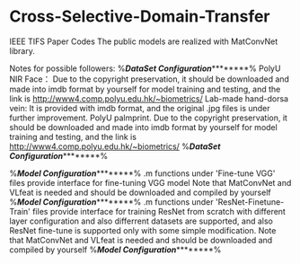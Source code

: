 # Cross-Selective-Domain-Transfer
IEEE TIFS Paper Codes
The public models are realized with MatConvNet library.

Notes for possible followers:
%*******************************DataSet Configuration***************************************%
PolyU NIR Face： Due to the copyright preservation, it should be downloaded and made into imdb format by yourself for model training and testing, and the link is http://www4.comp.polyu.edu.hk/~biometrics/
Lab-made hand-dorsa vein: It is provided with imdb format, and the original .jpg files is under further improvement.
PolyU palmprint. Due to the copyright preservation, it should be downloaded and made into imdb format by yourself for model training and testing, and the link is http://www4.comp.polyu.edu.hk/~biometrics/
%*******************************DataSet Configuration***************************************%

%*******************************Model Configuration***************************************%
.m functions under 'Fine-tune VGG' files provide interface for fine-tuning VGG model
Note that MatConvNet and VLfeat is needed and should be downloaded and compiled by yourself
%*******************************Model Configuration***************************************%
.m functions under 'ResNet-Finetune-Train' files provide interface for training ResNet from scratch with different layer configuration and also differrent datasets are supported, and also ResNet fine-tune is supported only with some simple modification.
Note that MatConvNet and VLfeat is needed and should be downloaded and compiled by yourself
%*******************************Model Configuration***************************************%
